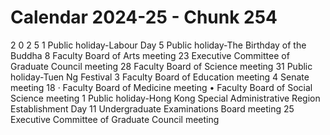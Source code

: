 # Calendar 2024-25 - Chunk 254

<!-- Chunk tokens: 88, Enriched tokens: 92 -->

2 0 2 5
1 Public holiday-Labour Day
5 Public holiday-The Birthday of the Buddha
8 Faculty Board of Arts meeting
23 Executive Committee of Graduate Council meeting
28 Faculty Board of Science meeting
31 Public holiday-Tuen Ng Festival
3 Faculty Board of Education meeting
4 Senate meeting
18 · Faculty Board of Medicine meeting
• Faculty Board of Social Science meeting
1 Public holiday-Hong Kong Special Administrative Region Establishment Day
11 Undergraduate Examinations Board meeting
25 Executive Committee of Graduate Council meeting